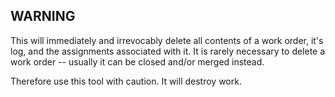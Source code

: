 **WARNING**
-----------

This will immediately and irrevocably delete all contents of a work order, it's log, and 
the assignments associated with it.  It is rarely necessary to delete a work order -- usually
it can be closed and/or merged instead.
  

Therefore use this tool with caution.  It will destroy work.
